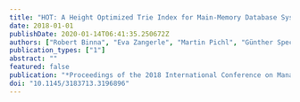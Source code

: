 ```yaml
---
title: "HOT: A Height Optimized Trie Index for Main-Memory Database Systems"
date: 2018-01-01
publishDate: 2020-01-14T06:41:35.250672Z
authors: ["Robert Binna", "Eva Zangerle", "Martin Pichl", "Günther Specht", "Viktor Leis"]
publication_types: ["1"]
abstract: ""
featured: false
publication: "*Proceedings of the 2018 International Conference on Management of Data*"
doi: "10.1145/3183713.3196896"
---
```


